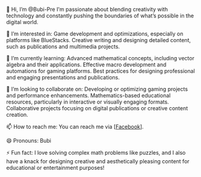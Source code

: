 👋 Hi, I’m @Bubi-Pre
I'm passionate about blending creativity with technology and constantly pushing the boundaries of what’s possible in the digital world.

👀 I’m interested in:
Game development and optimizations, especially on platforms like BlueStacks.
Creative writing and designing detailed content, such as publications and multimedia projects.

🌱 I’m currently learning:
Advanced mathematical concepts, including vector algebra and their applications.
Effective macro development and automations for gaming platforms.
Best practices for designing professional and engaging presentations and publications.

💞️ I’m looking to collaborate on:
Developing or optimizing gaming projects and performance enhancements.
Mathematics-based educational resources, particularly in interactive or visually engaging formats.
Collaborative projects focusing on digital publications or creative content creation.

📫 How to reach me:
You can reach me via [[Facebook](https://www.facebook.com/levangiabaoo)].

😄 Pronouns:
Bubi

⚡ Fun fact:
I love solving complex math problems like puzzles, and I also have a knack for designing creative and aesthetically pleasing content for educational or entertainment purposes!
<!---
Bubi-Pre/Bubi-Pre is a ✨ special ✨ repository because its `README.md` (this file) appears on your GitHub profile.
You can click the Preview link to take a look at your changes.
--->
